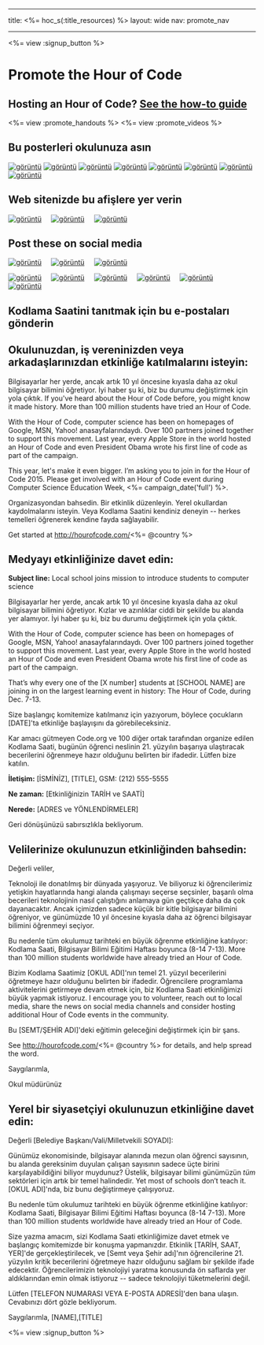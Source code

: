 * * *

title: <%= hoc_s(:title_resources) %> layout: wide nav: promote_nav

* * *

<link rel="stylesheet" type="text/css" href="/css/promote-page.css" />
</link>

<%= view :signup_button %>

# Promote the Hour of Code

## Hosting an Hour of Code? [See the how-to guide](<%= resolve_url('/resources/how-to') %>)

<%= view :promote_handouts %> <%= view :promote_videos %>

<a id="posters"></a>

## Bu posterleri okulunuza asın

[![görüntü](/images/fit-280/malala-yousafzai.png)](/files/malala-yousafzai-poster.pdf) [![görüntü](/images/fit-280/sheryl-sandberg.png)](/files/sheryl-sandberg-poster.pdf) [![görüntü](/images/fit-280/mark-zuckerberg.png)](/files/mark-zuckerberg-poster.pdf) [![görüntü](/images/fit-280/marissa-mayer.png)](/files/marissa-mayer-poster.pdf) [![görüntü](/images/fit-280/susan.png)](/files/susan-wojcicki-poster.pdf) [![görüntü](/images/fit-280/chris-bosh.png)](/files/chris-bosh-poster.pdf) [![görüntü](/images/fit-280/barack-obama.png)](/files/barack-obama-poster.pdf) [![görüntü](/images/fit-280/ashton-kutcher.png)](/files/ashton-kutcher-poster.pdf)

<a id="banners"></a>

## Web sitenizde bu afişlere yer verin

[![görüntü](/images/fit-250/banner1.jpg)](/images/banner1.jpg)&nbsp;&nbsp;&nbsp;&nbsp; [![görüntü](/images/fit-250/banner3.jpg)](/images/banner3.jpg)&nbsp;&nbsp;&nbsp;&nbsp; [![görüntü](/images/fit-500/banner5.jpg)](/images/banner5.jpg)&nbsp;&nbsp;&nbsp;&nbsp;

<a id="social"></a>

## Post these on social media

[![görüntü](/images/fit-250/social-1.jpg)](/images/social-1.jpg)&nbsp;&nbsp;&nbsp;&nbsp; [![görüntü](/images/fit-250/social-2.jpg)](/images/social-2.jpg)&nbsp;&nbsp;&nbsp;&nbsp; [![görüntü](/images/fit-250/social-3.jpg)](/images/social-3.jpg)&nbsp;&nbsp;&nbsp;&nbsp;

[![görüntü](/images/fit-250/mark.jpg)](/images/mark.jpg)&nbsp;&nbsp;&nbsp;&nbsp; [![görüntü](/images/fit-250/susan.png)](/images/susan.png)&nbsp;&nbsp;&nbsp;&nbsp; [![görüntü](/images/fit-250/chris.jpg)](/images/chris.jpg)&nbsp;&nbsp;&nbsp;&nbsp; [![görüntü](/images/fit-250/marissa.jpg)](/images/marissa.jpg)&nbsp;&nbsp;&nbsp;&nbsp; [![görüntü](/images/fit-250/ashton.jpg)](/images/ashton.jpg)&nbsp;&nbsp;&nbsp;&nbsp; [![görüntü](/images/fit-250/barack.jpg)](/images/barack.jpg)&nbsp;&nbsp;&nbsp;&nbsp;

<a id="sample-emails"></a>

## Kodlama Saatini tanıtmak için bu e-postaları gönderin

<a id="email"></a>

## Okulunuzdan, iş vereninizden veya arkadaşlarınızdan etkinliğe katılmalarını isteyin:

Bilgisayarlar her yerde, ancak artık 10 yıl öncesine kıyasla daha az okul bilgisayar bilimini öğretiyor. İyi haber şu ki, biz bu durumu değiştirmek için yola çıktık. If you've heard about the Hour of Code before, you might know it made history. More than 100 million students have tried an Hour of Code.

With the Hour of Code, computer science has been on homepages of Google, MSN, Yahoo! anasayfalarındaydı. Over 100 partners joined together to support this movement. Last year, every Apple Store in the world hosted an Hour of Code and even President Obama wrote his first line of code as part of the campaign.

This year, let's make it even bigger. I’m asking you to join in for the Hour of Code 2015. Please get involved with an Hour of Code event during Computer Science Education Week, <%= campaign_date('full') %>.

Organizasyondan bahsedin. Bir etkinlik düzenleyin. Yerel okullardan kaydolmalarını isteyin. Veya Kodlama Saatini kendiniz deneyin -- herkes temelleri öğrenerek kendine fayda sağlayabilir.

Get started at http://hourofcode.com/<%= @country %>

<a id="media-pitch"></a>

## Medyayı etkinliğinize davet edin:

**Subject line:** Local school joins mission to introduce students to computer science

Bilgisayarlar her yerde, ancak artık 10 yıl öncesine kıyasla daha az okul bilgisayar bilimini öğretiyor. Kızlar ve azınlıklar ciddi bir şekilde bu alanda yer alamıyor. İyi haber şu ki, biz bu durumu değiştirmek için yola çıktık.

With the Hour of Code, computer science has been on homepages of Google, MSN, Yahoo! anasayfalarındaydı. Over 100 partners joined together to support this movement. Last year, every Apple Store in the world hosted an Hour of Code and even President Obama wrote his first line of code as part of the campaign.

That’s why every one of the [X number] students at [SCHOOL NAME] are joining in on the largest learning event in history: The Hour of Code, during Dec. 7-13.

Size başlangıç komitemize katılmanız için yazıyorum, böylece çocukların [DATE]'ta etkinliğe başlayışını da görebileceksiniz.

Kar amacı gütmeyen Code.org ve 100 diğer ortak tarafından organize edilen Kodlama Saati, bugünün öğrenci neslinin 21. yüzyılın başarıya ulaştıracak becerilerini öğrenmeye hazır olduğunu belirten bir ifadedir. Lütfen bize katılın.

**İletişim:** [İSMİNİZ], [TITLE], GSM: (212) 555-5555

**Ne zaman:** [Etkinliğinizin TARİH ve SAATİ]

**Nerede:** [ADRES ve YÖNLENDİRMELER]

Geri dönüşünüzü sabırsızlıkla bekliyorum.

<a id="parents"></a>

## Velilerinize okulunuzun etkinliğinden bahsedin:

Değerli veliler,

Teknoloji ile donatılmış bir dünyada yaşıyoruz. Ve biliyoruz ki öğrencilerimiz yetişkin hayatlarında hangi alanda çalışmayı seçerse seçsinler, başarılı olma becerileri teknolojinin nasıl çalıştığını anlamaya gün geçtikçe daha da çok dayanacaktır. Ancak içimizden sadece küçük bir kitle bilgisayar bilimini öğreniyor, ve günümüzde 10 yıl öncesine kıyasla daha az öğrenci bilgisayar bilimini öğrenmeyi seçiyor.

Bu nedenle tüm okulumuz tarihteki en büyük öğrenme etkinliğine katılıyor: Kodlama Saati, Bilgisayar Bilimi Eğitimi Haftası boyunca (8-14 7-13). More than 100 million students worldwide have already tried an Hour of Code.

Bizim Kodlama Saatimiz [OKUL ADI]'nın temel 21. yüzyıl becerilerini öğretmeye hazır olduğunu belirten bir ifadedir. Öğrencilere programlama aktivitelerini getirmeye devam etmek için, biz Kodlama Saati etkinliğimizi büyük yapmak istiyoruz. I encourage you to volunteer, reach out to local media, share the news on social media channels and consider hosting additional Hour of Code events in the community.

Bu [SEMT/ŞEHİR ADI]'deki eğitimin geleceğini değiştirmek için bir şans.

See http://hourofcode.com/<%= @country %> for details, and help spread the word.

Saygılarımla,

Okul müdürünüz

<a id="politicians"></a>

## Yerel bir siyasetçiyi okulunuzun etkinliğine davet edin:

Değerli [Belediye Başkanı/Vali/Milletvekili SOYADI]:

Günümüz ekonomisinde, bilgisayar alanında mezun olan öğrenci sayısının, bu alanda gereksinim duyulan çalışan sayısının sadece üçte birini karşılayabildiğini biliyor muydunuz? Üstelik, bilgisayar bilimi günümüzün *tüm* sektörleri için artık bir temel halindedir. Yet most of schools don’t teach it. [OKUL ADI]'nda, biz bunu değiştirmeye çalışıyoruz.

Bu nedenle tüm okulumuz tarihteki en büyük öğrenme etkinliğine katılıyor: Kodlama Saati, Bilgisayar Bilimi Eğitimi Haftası boyunca (8-14 7-13). More than 100 million students worldwide have already tried an Hour of Code.

Size yazma amacım, sizi Kodlama Saati etkinliğimize davet etmek ve başlangıç komitemizde bir konuşma yapmanızdır. Etkinlik [TARİH, SAAT, YER]'de gerçekleştirilecek, ve [Semt veya Şehir adı]'nın öğrencilerine 21. yüzyılın kritik becerilerini öğretmeye hazır olduğunu sağlam bir şekilde ifade edecektir. Öğrencilerimizin teknolojiyi yaratma konusunda ön saflarda yer aldıklarından emin olmak istiyoruz -- sadece teknolojiyi tüketmelerini değil.

Lütfen [TELEFON NUMARASI VEYA E-POSTA ADRESİ]'den bana ulaşın. Cevabınızı dört gözle bekliyorum.

Saygılarımla, [NAME],[TITLE]

<%= view :signup_button %>